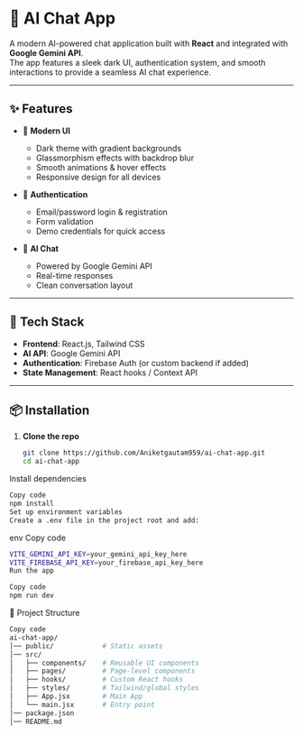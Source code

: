 # 🤖 AI Chat App

A modern AI-powered chat application built with **React** and integrated with **Google Gemini API**.  
The app features a sleek dark UI, authentication system, and smooth interactions to provide a seamless AI chat experience.

---

## ✨ Features

- 🎨 **Modern UI**
  - Dark theme with gradient backgrounds
  - Glassmorphism effects with backdrop blur
  - Smooth animations & hover effects
  - Responsive design for all devices

- 🔐 **Authentication**
  - Email/password login & registration
  - Form validation
  - Demo credentials for quick access

- 💬 **AI Chat**
  - Powered by Google Gemini API
  - Real-time responses
  - Clean conversation layout

---

## 🚀 Tech Stack

- **Frontend**: React.js, Tailwind CSS  
- **AI API**: Google Gemini API  
- **Authentication**: Firebase Auth (or custom backend if added)  
- **State Management**: React hooks / Context API  

---

## 📦 Installation

1. **Clone the repo**
   ```bash
   git clone https://github.com/Aniketgautam959/ai-chat-app.git
   cd ai-chat-app
Install dependencies

```bash
Copy code
npm install
Set up environment variables
Create a .env file in the project root and add:
```
env
Copy code
```bash
VITE_GEMINI_API_KEY=your_gemini_api_key_here
VITE_FIREBASE_API_KEY=your_firebase_api_key_here
Run the app
```

```bash
Copy code
npm run dev
```
📂 Project Structure

```bash
Copy code
ai-chat-app/
│── public/            # Static assets
│── src/
│   ├── components/    # Reusable UI components
│   ├── pages/         # Page-level components
│   ├── hooks/         # Custom React hooks
│   ├── styles/        # Tailwind/global styles
│   ├── App.jsx        # Main App
│   └── main.jsx       # Entry point
│── package.json
│── README.md
```
